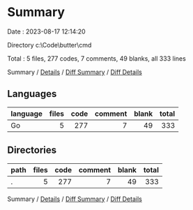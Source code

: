 # Summary

Date : 2023-08-17 12:14:20

Directory c:\\Code\\butter\\cmd

Total : 5 files,  277 codes, 7 comments, 49 blanks, all 333 lines

Summary / [Details](details.md) / [Diff Summary](diff.md) / [Diff Details](diff-details.md)

## Languages
| language | files | code | comment | blank | total |
| :--- | ---: | ---: | ---: | ---: | ---: |
| Go | 5 | 277 | 7 | 49 | 333 |

## Directories
| path | files | code | comment | blank | total |
| :--- | ---: | ---: | ---: | ---: | ---: |
| . | 5 | 277 | 7 | 49 | 333 |

Summary / [Details](details.md) / [Diff Summary](diff.md) / [Diff Details](diff-details.md)
